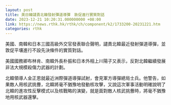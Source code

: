 ```yaml
---
layout: post
title: 美日韓譴責北韓發射彈道導彈　敦促進行實質對話
date: 2023-12-21 10:20:31.000000000 +08:00
link: https://news.rthk.hk/rthk/ch/component/k2/1733200-20231221.htm
categories: rthk
---
```


美國、南韓和日本三國高級外交官發表聯合聲明，譴責北韓最近發射彈道導彈，並敦促平壤進行不設先決條件的實質對話。

美國國務卿布林肯、南韓外長朴振和日本外相上川陽子又表示，反對北韓繼續發展非法大規模殺傷力武器的計劃。

北韓領導人金正恩就最近洲際彈道導彈試射，會見軍方導彈總局士兵。他警告，如果敵人用核武挑釁，北韓將毫不猶豫地發動核攻擊，又說這次軍事活動明確說明了北韓的進攻性反擊模式以及核戰略的演變，就是面對敵人核武挑釁時，將毫不猶豫地用核武器還擊。
